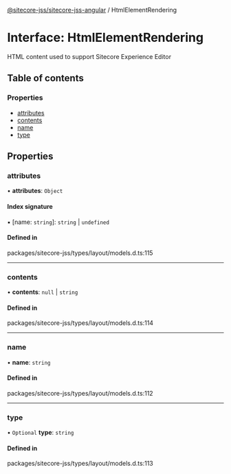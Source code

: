 [@sitecore-jss/sitecore-jss-angular](../README.md) / HtmlElementRendering

# Interface: HtmlElementRendering

HTML content used to support Sitecore Experience Editor

## Table of contents

### Properties

- [attributes](HtmlElementRendering.md#attributes)
- [contents](HtmlElementRendering.md#contents)
- [name](HtmlElementRendering.md#name)
- [type](HtmlElementRendering.md#type)

## Properties

### attributes

• **attributes**: `Object`

#### Index signature

▪ [name: `string`]: `string` \| `undefined`

#### Defined in

packages/sitecore-jss/types/layout/models.d.ts:115

___

### contents

• **contents**: ``null`` \| `string`

#### Defined in

packages/sitecore-jss/types/layout/models.d.ts:114

___

### name

• **name**: `string`

#### Defined in

packages/sitecore-jss/types/layout/models.d.ts:112

___

### type

• `Optional` **type**: `string`

#### Defined in

packages/sitecore-jss/types/layout/models.d.ts:113
